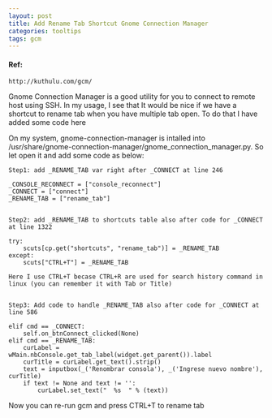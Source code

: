 ```yaml
---
layout: post
title: Add Rename Tab Shortcut Gnome Connection Manager
categories: tooltips
tags: gcm
---
```


#### Ref:
	http://kuthulu.com/gcm/

Gnome Connection Manager is a good utility for you to connect to remote host using SSH. In my usage, I see that It would be nice if we have a shortcut to rename tab when you have multiple tab open. To do that I have added some code here

On my system, gnome-connection-manager is intalled into /usr/share/gnome-connection-manager/gnome_connection_manager.py. So let open it and add some code as below:

	Step1: add _RENAME_TAB var right after _CONNECT at line 246
	
	_CONSOLE_RECONNECT = ["console_reconnect"]
	_CONNECT = ["connect"]
	_RENAME_TAB = ["rename_tab"]


	Step2: add _RENAME_TAB to shortcuts table also after code for _CONNECT at line 1322
    
    try:
        scuts[cp.get("shortcuts", "rename_tab")] = _RENAME_TAB
    except:
        scuts["CTRL+T"] = _RENAME_TAB

    Here I use CTRL+T becase CTRL+R are used for search history command in linux (you can remember it with Tab or Title)

    
    Step3: Add code to handle _RENAME_TAB also after code for _CONNECT at line 586

    elif cmd == _CONNECT:
        self.on_btnConnect_clicked(None)
    elif cmd == _RENAME_TAB:
        curLabel = wMain.nbConsole.get_tab_label(widget.get_parent()).label
        curTitle = curLabel.get_text().strip()
        text = inputbox(_('Renombrar consola'), _('Ingrese nuevo nombre'), curTitle)
        if text != None and text != '':
            curLabel.set_text("  %s  " % (text))


Now you can re-run gcm and press CTRL+T to rename tab